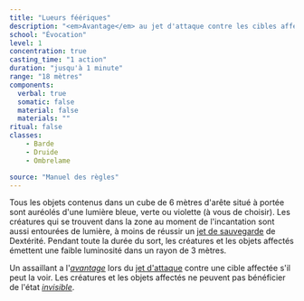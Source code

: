 ```yaml
---
title: "Lueurs féériques"
description: "<em>Avantage</em> au jet d'attaque contre les cibles affectées et annule <em>invisibilité</em>."
school: "Évocation"
level: 1
concentration: true
casting_time: "1 action"
duration: "jusqu'à 1 minute"
range: "18 mètres"
components:
  verbal: true
  somatic: false
  material: false
  materials: ""
ritual: false
classes:
    - Barde
    - Druide
    - Ombrelame

source: "Manuel des règles"
---
```

Tous les objets contenus dans un cube de 6 mètres d'arête situé à portée sont auréolés d'une lumière bleue, verte ou violette (à vous de choisir). Les créatures qui se trouvent dans la zone au moment de l'incantation sont aussi entourées de lumière, à moins de réussir un [jet de sauvegarde](/utiliser-les-caracteristiques/#jets-de-sauvegarde) de Dextérité. Pendant toute la durée du sort, les créatures et les objets affectés émettent une faible luminosité dans un rayon de 3 mètres.

Un assaillant a l'[_avantage_](/utiliser-les-caracteristiques/#avantage-et-desavantage) lors du [jet d'attaque](/combattre/#jets-d-attaque) contre une cible affectée s'il peut la voir. Les créatures et les objets affectés ne peuvent pas bénéficier de l'état [_invisible_](/gerer-la-sante-du-personnage/#invisible).
